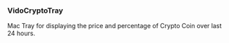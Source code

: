 ### VidoCryptoTray

Mac Tray for displaying the price and percentage of Crypto Coin over last 24 hours.

